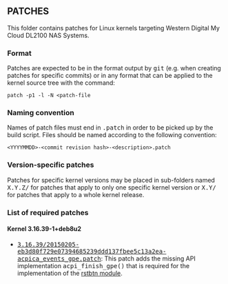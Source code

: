 ## PATCHES

This folder contains patches for Linux kernels targeting Western Digital
My Cloud DL2100 NAS Systems.


### Format

Patches are expected to be in the format output by <samp>git</samp> (e.g. when
creating patches for specific commits) or in any format that can be applied to
the kernel source tree with the command:

    patch -p1 -l -N <patch-file


### Naming convention

Names of patch files must end in <samp>.patch</samp> in order to be picked up
by the build script. Files should be named according to the following
convention:

    <YYYYMMDD>-<commit revision hash>-<description>.patch


### Version-specific patches

Patches for specific kernel versions may be placed in sub-folders named
<samp>X.Y.Z/</samp> for patches that apply to only one specific kernel version
or <samp>X.Y/</samp> for patches that apply to a whole kernel release.


### List of required patches

#### Kernel 3.16.39-1+deb8u2

- <samp>[3.16.39/20150205-eb3d80f729e07394685239ddd137fbee5c13a2ea-acpica\_events\_gpe.patch](3.16.39/20150205-eb3d80f729e07394685239ddd137fbee5c13a2ea-acpica_events_gpe.patch)</samp>:
  This patch adds the missing API implementation <samp>acpi\_finish\_gpe()</samp>
  that is required for the implementation of the [rstbtn module](../modules/rstbtn/).


